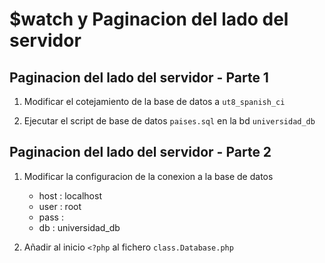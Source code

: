 # $watch y Paginacion del lado del servidor

## Paginacion del lado del servidor - Parte 1

1. Modificar el cotejamiento de la base de datos a `ut8_spanish_ci`

2. Ejecutar el script de base de datos `paises.sql` en la bd `universidad_db`

## Paginacion del lado del servidor - Parte 2

1. Modificar la configuracion de la conexion a la base de datos
    - host : localhost
    - user : root
    - pass :
    - db : universidad_db

2. Añadir al inicio `<?php` al fichero `class.Database.php`
